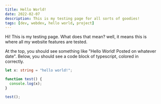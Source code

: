 ```yaml
---
title: Hello World!
date: 2022-02-07
description: This is my testing page for all sorts of goodies!
tags: [dev, webdev, hello world, project]
---
```


Hi! This is my testing page. What does that mean? well,
it means this is where all my website features are tested.

At the top, you should see something like "Hello World!
Posted on whatever date". Below, you should see a code
block of typescript, colored in correctly.

```ts
let x: string = "hello world!";

function test() {
  console.log(x);
}

test();
```

<!--
Below, you should see some $\KaTeX$ being formatted correctly
and displayed correctly as math equations. You should be seeing the _Riemann Zeta function_, $\zeta (s)$, as well as its definition!

$$
{\displaystyle \zeta (s)=\sum _{n=1}^{\infty }{\frac {1}{n^{s}}}={\frac {1}{1^{s}}}+{\frac {1}{2^{s}}}+{\frac {1}{3^{s}}}+\cdots }
$$
-->
